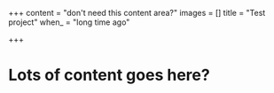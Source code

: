 +++
content = "don't need this content area?"
images = []
title = "Test project"
when_ = "long time ago"

+++
# Lots of content goes here?